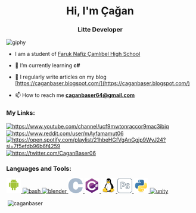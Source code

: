 <h1 align="center">Hi, I'm Çağan</h1>
<h3 align="center">Litte Developer</h3>

![giphy](https://user-images.githubusercontent.com/67741183/109847211-fd662800-7c5f-11eb-8716-7f187da917c4.gif)

- I am a student of [Faruk Nafiz Çamlıbel High School](https://fnc.meb.k12.tr/)

- 🌱 I’m currently learning **c#**

- 📝 I regularly write articles on my blog [https://caganbaser.blogspot.com/](https://caganbaser.blogspot.com/)

- 📫 How to reach me **caganbaser64@gmail.com**

<h3 align="left">My Links:</h3>
<p align="left">
<a href="https://www.youtube.com/channel/UCf9mwtOnRAccOR9mAc3iBIQ" target="blank"><img align="center" src="https://cdn.jsdelivr.net/npm/simple-icons@3.0.1/icons/youtube.svg" alt="https://www.youtube.com/channel/ucf9mwtonraccor9mac3ibiq" height="30" width="40" /></a> <a href="https://www.reddit.com/user/mAyfamamut06" target="blank"><img align="center" src="https://cdn.jsdelivr.net/npm/simple-icons@3.0.1/icons/reddit.svg" alt="https://www.reddit.com/user/mAyfamamut06" height="30" width="40" /></a> <a href="https://open.spotify.com/playlist/21hbeHGfVgAnGgjp9WyJ24?si=7f5efdb96b6f4259" target="blank"><img align="center" src="https://cdn.jsdelivr.net/npm/simple-icons@3.0.1/icons/spotify.svg" alt="https://open.spotify.com/playlist/21hbeHGfVgAnGgjp9WyJ24?si=7f5efdb96b6f4259" height="30" width="40" /></a> <a href="https://twitter.com/CaganBaser06" target="blank"><img align="center" src="https://cdn.jsdelivr.net/npm/simple-icons@3.0.1/icons/spotify.svg" alt="https://twitter.com/CaganBaser06" height="30" width="40" /></a>
</p>

<h3 align="left">Languages and Tools:</h3>
<p align="left"> <a href="https://developer.android.com" target="_blank"> <img src="https://raw.githubusercontent.com/devicons/devicon/master/icons/android/android-original-wordmark.svg" alt="android" width="40" height="40"/> </a> <a href="https://www.gnu.org/software/bash/" target="_blank"> <img src="https://www.vectorlogo.zone/logos/gnu_bash/gnu_bash-icon.svg" alt="bash" width="40" height="40"/> </a> <a href="https://www.blender.org/" target="_blank"> <img src="https://download.blender.org/branding/community/blender_community_badge_white.svg" alt="blender" width="40" height="40"/> </a> <a href="https://www.cprogramming.com/" target="_blank"> <img src="https://raw.githubusercontent.com/devicons/devicon/master/icons/c/c-original.svg" alt="c" width="40" height="40"/> </a> <a href="https://www.w3schools.com/cs/" target="_blank"> <img src="https://raw.githubusercontent.com/devicons/devicon/master/icons/csharp/csharp-original.svg" alt="csharp" width="40" height="40"/> </a> <a href="https://www.linux.org/" target="_blank"> <img src="https://raw.githubusercontent.com/devicons/devicon/master/icons/linux/linux-original.svg" alt="linux" width="40" height="40"/> </a> <a href="https://www.photoshop.com/en" target="_blank"> <img src="https://raw.githubusercontent.com/devicons/devicon/master/icons/photoshop/photoshop-line.svg" alt="photoshop" width="40" height="40"/> </a> <a href="https://www.python.org" target="_blank"> <img src="https://raw.githubusercontent.com/devicons/devicon/master/icons/python/python-original.svg" alt="python" width="40" height="40"/> </a> <a href="https://unity.com/" target="_blank"> <img src="https://www.vectorlogo.zone/logos/unity3d/unity3d-icon.svg" alt="unity" width="40" height="40"/> </a> </p>

<p>&nbsp;<img align="center" src="https://github-readme-stats.vercel.app/api?username=caganbaser&theme=graywhite&show_icons=true&locale=en" alt="caganbaser" /></p>
